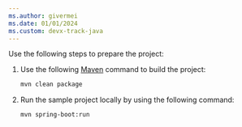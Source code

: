 ```yaml
---
ms.author: givermei
ms.date: 01/01/2024
ms.custom: devx-track-java
---
```


Use the following steps to prepare the project:

1. Use the following [Maven](https://maven.apache.org/what-is-maven.html) command to build the project:

   ```bash
   mvn clean package
   ```

1. Run the sample project locally by using the following command:

   ```bash
   mvn spring-boot:run
   ```
